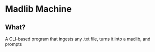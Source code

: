 # Madlib Machine
## What?
A CLI-based program that ingests any .txt file, turns it into a madlib, and prompts 
